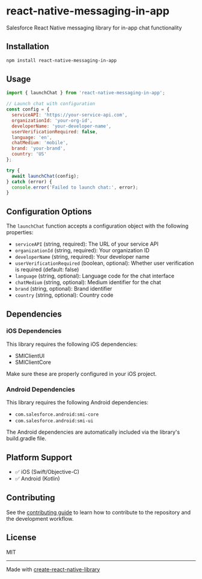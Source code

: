 # react-native-messaging-in-app

Salesforce React Native messaging library for in-app chat functionality

## Installation

```sh
npm install react-native-messaging-in-app
```

## Usage

```js
import { launchChat } from 'react-native-messaging-in-app';

// Launch chat with configuration
const config = {
  serviceAPI: 'https://your-service-api.com',
  organizationId: 'your-org-id',
  developerName: 'your-developer-name',
  userVerificationRequired: false,
  language: 'en',
  chatMedium: 'mobile',
  brand: 'your-brand',
  country: 'US'
};

try {
  await launchChat(config);
} catch (error) {
  console.error('Failed to launch chat:', error);
}
```

## Configuration Options

The `launchChat` function accepts a configuration object with the following properties:

- `serviceAPI` (string, required): The URL of your service API
- `organizationId` (string, required): Your organization ID
- `developerName` (string, required): Your developer name
- `userVerificationRequired` (boolean, optional): Whether user verification is required (default: false)
- `language` (string, optional): Language code for the chat interface
- `chatMedium` (string, optional): Medium identifier for the chat
- `brand` (string, optional): Brand identifier
- `country` (string, optional): Country code

## Dependencies

### iOS Dependencies
This library requires the following iOS dependencies:
- SMIClientUI
- SMIClientCore

Make sure these are properly configured in your iOS project.

### Android Dependencies
This library requires the following Android dependencies:
- `com.salesforce.android:smi-core`
- `com.salesforce.android:smi-ui`

The Android dependencies are automatically included via the library's build.gradle file.

## Platform Support

- ✅ iOS (Swift/Objective-C)
- ✅ Android (Kotlin)

## Contributing

See the [contributing guide](CONTRIBUTING.md) to learn how to contribute to the repository and the development workflow.

## License

MIT

---

Made with [create-react-native-library](https://github.com/callstack/react-native-builder-bob)
